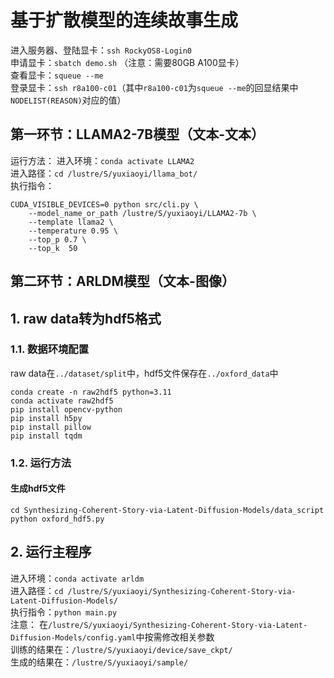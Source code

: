 # 基于扩散模型的连续故事生成
进入服务器、登陆显卡：`ssh RockyOS8-Login0`<br>
申请显卡：`sbatch demo.sh` （注意：需要80GB A100显卡）<br>
查看显卡：`squeue --me`<br>
登录显卡：`ssh r8a100-c01`（其中`r8a100-c01`为`squeue --me`的回显结果中`NODELIST(REASON)`对应的值）

## 第一环节：LLAMA2-7B模型（文本-文本）
运行方法：
进入环境：`conda activate LLAMA2`<br>
进入路径：`cd /lustre/S/yuxiaoyi/llama_bot/`<br>
执行指令：
```shell
CUDA_VISIBLE_DEVICES=0 python src/cli.py \
    --model_name_or_path /lustre/S/yuxiaoyi/LLAMA2-7b \
    --template llama2 \
    --temperature 0.95 \
    --top_p 0.7 \
    --top_k  50
```

## 第二环节：ARLDM模型（文本-图像）
## 1. raw data转为hdf5格式
### 1.1. 数据环境配置
raw data在`../dataset/split`中，hdf5文件保存在`../oxford_data`中 <br>
```shell
conda create -n raw2hdf5 python=3.11
conda activate raw2hdf5
pip install opencv-python
pip install h5py
pip install pillow
pip install tqdm
```
### 1.2. 运行方法
#### 生成hdf5文件
`cd Synthesizing-Coherent-Story-via-Latent-Diffusion-Models/data_script` <br>
`python oxford_hdf5.py`

## 2. 运行主程序
进入环境：`conda activate arldm`<br>
进入路径：`cd /lustre/S/yuxiaoyi/Synthesizing-Coherent-Story-via-Latent-Diffusion-Models/`<br>
执行指令：`python main.py`<br>
注意：
在`/lustre/S/yuxiaoyi/Synthesizing-Coherent-Story-via-Latent-Diffusion-Models/config.yaml`中按需修改相关参数<br>
训练的结果在：`/lustre/S/yuxiaoyi/device/save_ckpt/`<br>
生成的结果在：`/lustre/S/yuxiaoyi/sample/`<br>
